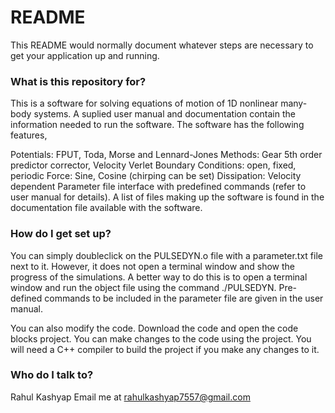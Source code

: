 # README #

This README would normally document whatever steps are necessary to get your application up and running.

### What is this repository for? ###

This is a software for solving equations of motion of 1D nonlinear many-body systems. A suplied user manual and documentation contain the information needed to run the software. The software has the following features,

Potentials: FPUT, Toda, Morse and Lennard-Jones 
Methods: Gear 5th order predictor corrector, Velocity Verlet 
Boundary Conditions: open, fixed, periodic 
Force: Sine, Cosine (chirping can be set)
Dissipation: Velocity dependent
Parameter file interface with predefined commands (refer to user manual for details).
A list of files making up the software is found in the documentation file available with the software.

### How do I get set up? ###

You can simply doubleclick on the PULSEDYN.o file with a parameter.txt file next to it. However, it does not open a terminal window and show the progress of the simulations. A better way to do this is to open a terminal window and 
run the object file using the command ./PULSEDYN. 
Pre-defined commands to be included in the parameter file are given in the user manual. 

You can also modify the code. Download the code and open the code blocks project. You can make changes to the code using the project.
You will need a C++ compiler to build the project if you make any changes to it. 

### Who do I talk to? ###

Rahul Kashyap
Email me at rahulkashyap7557@gmail.com

